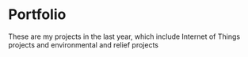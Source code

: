 # Portfolio
These are my projects in the last year, which include Internet of Things projects and environmental and relief projects

